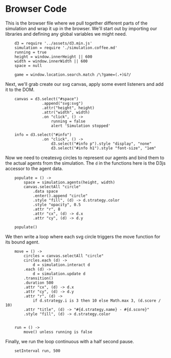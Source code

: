 # Browser Code

This is the browser file where we pull together different parts of the simulation and wrap it up in the browser.  We'll start out by importing our libraries and defining any global variables we might need.


		d3 = require '../assets/d3.min.js'
		simulation = require './simulation.coffee.md'
		running = true
		height = window.innerHeight || 600
		width = window.innerWidth || 600
		space = null

		game = window.location.search.match /\?game=(.+)&?/


Next, we'll grab create our svg canvas, apply some event listeners and add it to the DOM.


		canvas = d3.select("#space")
					.append("svg:svg")
					.attr("height", height)
					.attr("width", width)
					.on "click", () ->
						running = false
						alert 'Simulation stopped'

		info = d3.select("#info")
					.on "click", () ->
						d3.select("#info p").style "display", "none"
						d3.select("#info h1").style "font-size", "1em"

Now we need to createsvg circles to represent our agents and bind them to the actual agents from the simulation.  The `d` in the functions here is the D3js accessor to the agent data.

	
		populate = () ->
			space = simulation.agents(height, width)
			canvas.selectAll "circle"
				.data space
				.enter().append "circle"
				.style "fill", (d) -> d.strategy.color 
				.style "opacity", 0.5
				.attr "r", 8
				.attr "cx", (d) -> d.x
				.attr "cy", (d) -> d.y

		populate()


We then write a loop where each svg circle triggers the move function for its bound agent.  


		move = () ->
			circles = canvas.selectAll "circle"
			circles.each (d) ->
				d = simulation.interact d
			.each (d) ->
				d = simulation.update d
			.transition()
			.duration 500
			.attr "cx", (d) -> d.x
			.attr "cy", (d) -> d.y
			.attr "r", (d) -> 
				if d.strategy.i is 3 then 10 else Math.max 3, (d.score / 10)
			.attr "title", (d) -> "#{d.strategy.name} - #{d.score}"
			.style "fill", (d) -> d.strategy.color
		

		run = () ->
			move() unless running is false


Finally, we run the loop continuous with a half second pause.


		setInterval run, 500
